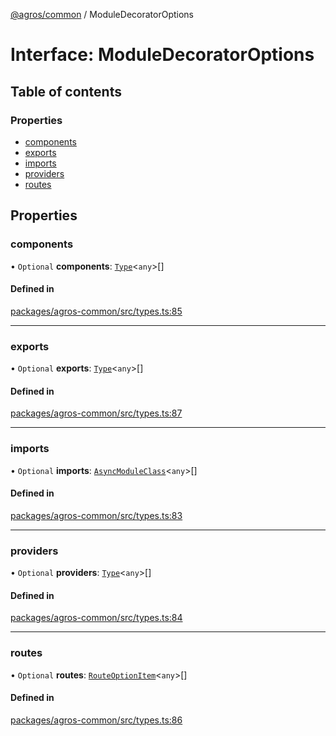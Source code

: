 [@agros/common](../index.md) / ModuleDecoratorOptions

# Interface: ModuleDecoratorOptions

## Table of contents

### Properties

- [components](ModuleDecoratorOptions.md#components)
- [exports](ModuleDecoratorOptions.md#exports)
- [imports](ModuleDecoratorOptions.md#imports)
- [providers](ModuleDecoratorOptions.md#providers)
- [routes](ModuleDecoratorOptions.md#routes)

## Properties

### <a id="components" name="components"></a> components

• `Optional` **components**: [`Type`](../index.md#type)<`any`\>[]

#### Defined in

[packages/agros-common/src/types.ts:85](https://github.com/agrosjs/agros/blob/854b313/packages/agros-common/src/types.ts#L85)

___

### <a id="exports" name="exports"></a> exports

• `Optional` **exports**: [`Type`](../index.md#type)<`any`\>[]

#### Defined in

[packages/agros-common/src/types.ts:87](https://github.com/agrosjs/agros/blob/854b313/packages/agros-common/src/types.ts#L87)

___

### <a id="imports" name="imports"></a> imports

• `Optional` **imports**: [`AsyncModuleClass`](../index.md#asyncmoduleclass)<`any`\>[]

#### Defined in

[packages/agros-common/src/types.ts:83](https://github.com/agrosjs/agros/blob/854b313/packages/agros-common/src/types.ts#L83)

___

### <a id="providers" name="providers"></a> providers

• `Optional` **providers**: [`Type`](../index.md#type)<`any`\>[]

#### Defined in

[packages/agros-common/src/types.ts:84](https://github.com/agrosjs/agros/blob/854b313/packages/agros-common/src/types.ts#L84)

___

### <a id="routes" name="routes"></a> routes

• `Optional` **routes**: [`RouteOptionItem`](RouteOptionItem.md)<`any`\>[]

#### Defined in

[packages/agros-common/src/types.ts:86](https://github.com/agrosjs/agros/blob/854b313/packages/agros-common/src/types.ts#L86)
